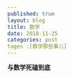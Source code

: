 ```yaml
---
published: true
layout: blog
title: 数学
date: 2018-11-25
categories: post
tages :[数学那些事儿]
---
```


**与数学死磕到底**
